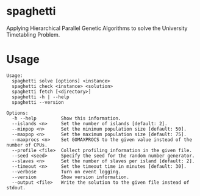 spaghetti
=========

Applying Hierarchical Parallel Genetic Algorithms to solve the University Timetabling Problem.

Usage
=====

    Usage:
      spaghetti solve [options] <instance>
      spaghetti check <instance> <solution>
      spaghetti fetch [<directory>]
      spaghetti -h | --help
      spaghetti --version

    Options:  
      -h --help         Show this information.
      --islands <n>     Set the number of islands [default: 2].
      --minpop <n>      Set the minimum population size [default: 50].
      --maxpop <n>      Set the maximum population size [default: 75].
      --maxprocs <n>    Set GOMAXPROCS to the given value instead of the number of CPUs.
      --profile <file>  Collect profiling information in the given file. 
      --seed <seed>     Specify the seed for the random number generator.
      --slaves <n>      Set the number of slaves per island [default: 2].
      --timeout <n>     Set the timeout time in minutes [default: 30].
      --verbose         Turn on event logging.
      --version         Show version information.
      --output <file>   Write the solution to the given file instead of stdout.
